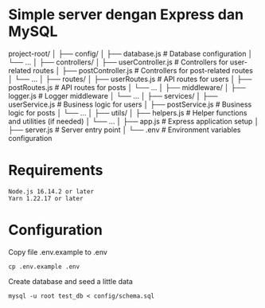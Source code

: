 # Simple server dengan Express dan MySQL

project-root/
│
├── config/
│   ├── database.js          # Database configuration
│   └── ...
│
├── controllers/
│   ├── userController.js    # Controllers for user-related routes
│   ├── postController.js    # Controllers for post-related routes
│   └── ...
│
├── routes/
│   ├── userRoutes.js        # API routes for users
│   ├── postRoutes.js        # API routes for posts
│   └── ...
│
├── middleware/
│   ├── logger.js            # Logger middleware
│   └── ...
│
├── services/
│   ├── userService.js       # Business logic for users
│   ├── postService.js       # Business logic for posts
│   └── ...
│
├── utils/
│   ├── helpers.js           # Helper functions and utilities (if needed)
│   └── ...
│
├── app.js                   # Express application setup
│
├── server.js                # Server entry point
│
└── .env                     # Environment variables configuration

# Requirements

```
Node.js 16.14.2 or later
Yarn 1.22.17 or later
```

# Configuration

Copy file .env.example to .env

```
cp .env.example .env
```

Create database and seed a little data

```
mysql -u root test_db < config/schema.sql
```